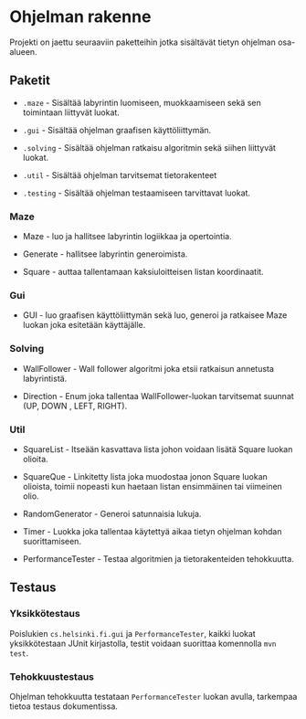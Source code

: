 # Ohjelman rakenne

Projekti on jaettu seuraaviin paketteihin jotka sisältävät tietyn ohjelman osa-alueen.

## Paketit

* `.maze` - Sisältää labyrintin luomiseen, muokkaamiseen sekä sen toimintaan liittyvät luokat.

* `.gui` - Sisältää ohjelman graafisen käyttöliittymän.

* `.solving` - Sisältää ohjelman ratkaisu algoritmin sekä siihen liittyvät luokat.

* `.util` - Sisältää ohjelman tarvitsemat tietorakenteet

* `.testing` - Sisältää ohjelman testaamiseen tarvittavat luokat.

### Maze

* Maze - luo ja hallitsee labyrintin logiikkaa ja opertointia.

* Generate - hallitsee labyrintin generoimista.

* Square - auttaa tallentamaan kaksiuloitteisen listan koordinaatit.

### Gui
* GUI - luo graafisen käyttöliittymän sekä luo, generoi ja ratkaisee Maze luokan joka esitetään käyttäjälle.

### Solving

* WallFollower - Wall follower algoritmi joka etsii ratkaisun annetusta labyrintistä. 

* Direction - Enum joka tallentaa WallFollower-luokan tarvitsemat suunnat (UP, DOWN , LEFT, RIGHT).

### Util

* SquareList - Itseään kasvattava lista johon voidaan lisätä Square luokan olioita.

* SquareQue - Linkitetty lista joka muodostaa jonon Square luokan olioista, toimii nopeasti kun haetaan listan ensimmäinen tai viimeinen olio.

* RandomGenerator - Generoi satunnaisia lukuja.

* Timer - Luokka joka tallentaa käytettyä aikaa tietyn ohjelman kohdan suorittamiseen.

* PerformanceTester - Testaa algoritmien ja tietorakenteiden tehokkuutta.

## Testaus

### Yksikkötestaus

Poislukien `cs.helsinki.fi.gui` ja `PerformanceTester`, kaikki luokat yksikkötestaan JUnit kirjastolla, testit voidaan suorittaa komennolla `mvn test`.

### Tehokkuustestaus

Ohjelman tehokkuutta testataan `PerformanceTester` luokan avulla, tarkempaa tietoa testaus dokumentissa.
